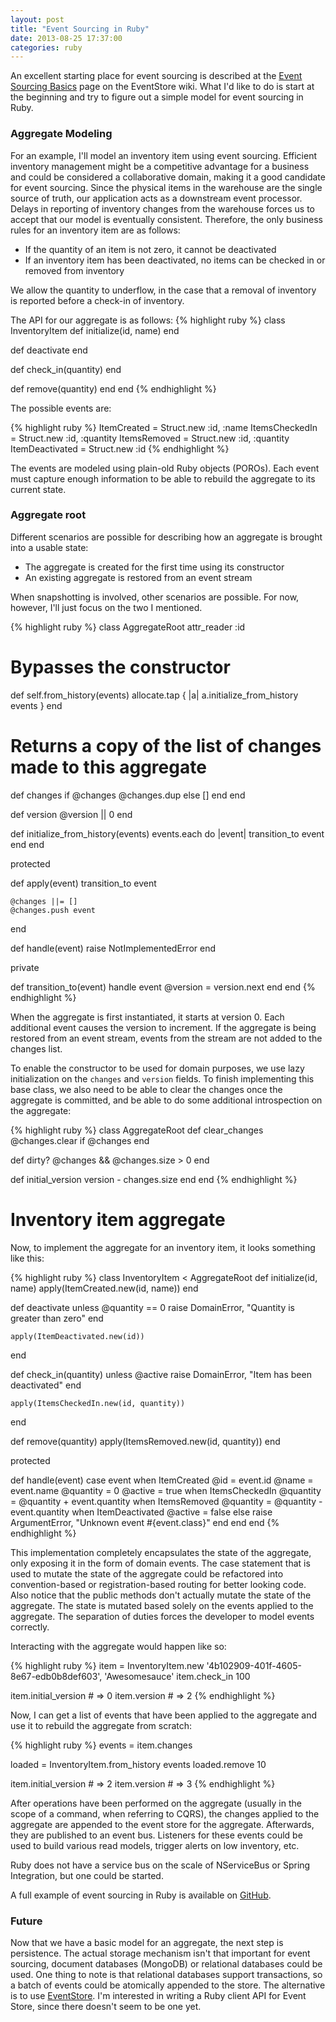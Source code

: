 ```yaml
---
layout: post
title: "Event Sourcing in Ruby"
date: 2013-08-25 17:37:00
categories: ruby
---
```


An excellent starting place for event sourcing is described at the [Event Sourcing Basics](https://github.com/eventstore/eventstore/wiki/Event-Sourcing-Basics) page on the EventStore wiki. What I'd like to do is start at the beginning and try to figure out a simple model for event sourcing in Ruby.

### Aggregate Modeling

For an example, I'll model an inventory item using event sourcing. Efficient inventory management might be a competitive advantage for a business and could be considered a collaborative domain, making it a good candidate for event sourcing. Since the physical items in the warehouse are the single source of truth, our application acts as a downstream event processor. Delays in reporting of inventory changes from the warehouse forces us to accept that our model is eventually consistent. Therefore, the only business rules for an inventory item are as follows:

* If the quantity of an item is not zero, it cannot be deactivated
* If an inventory item has been deactivated, no items can be checked in or removed from inventory

We allow the quantity to underflow, in the case that a removal of inventory is reported before a check-in of inventory.

The API for our aggregate is as follows:
{% highlight ruby %}
class InventoryItem
  def initialize(id, name)
  end

  def deactivate
  end

  def check_in(quantity)
  end

  def remove(quantity)
  end
end
{% endhighlight %}

The possible events are:

{% highlight ruby %}
ItemCreated = Struct.new :id, :name
ItemsCheckedIn = Struct.new :id, :quantity
ItemsRemoved = Struct.new :id, :quantity
ItemDeactivated = Struct.new :id
{% endhighlight %}

The events are modeled using plain-old Ruby objects (POROs). Each event must capture enough information to be able to rebuild the aggregate to its current state.

### Aggregate root

Different scenarios are possible for describing how an aggregate is brought into a usable state:

* The aggregate is created for the first time using its constructor
* An existing aggregate is restored from an event stream

When snapshotting is involved, other scenarios are possible. For now, however, I'll just focus on the two I mentioned.

{% highlight ruby %}
class AggregateRoot
  attr_reader :id

  # Bypasses the constructor
  def self.from_history(events)
    allocate.tap { |a|
      a.initialize_from_history events
    }
  end

  # Returns a copy of the list of changes made to this aggregate
  def changes
    if @changes
      @changes.dup
    else
      []
    end
  end

  def version
    @version || 0
  end

  def initialize_from_history(events)
    events.each do |event|
      transition_to event
    end
  end

  protected

  def apply(event)
    transition_to event

    @changes ||= []
    @changes.push event
  end

  def handle(event)
    raise NotImplementedError
  end

  private

  def transition_to(event)
    handle event
    @version = version.next
  end
end
{% endhighlight %}

When the aggregate is first instantiated, it starts at version 0. Each additional event causes the version to increment. If the aggregate is being restored from an event stream, events from the stream are not added to the changes list.

To enable the constructor to be used for domain purposes, we use lazy initialization on the `changes` and `version` fields. To finish implementing this base class, we also need to be able to clear the changes once the aggregate is committed, and be able to do some additional introspection on the aggregate:

{% highlight ruby %}
class AggregateRoot
  def clear_changes
    @changes.clear if @changes
  end

  def dirty?
    @changes && @changes.size > 0
  end

  def initial_version
    version - changes.size
  end
end
{% endhighlight %}

# Inventory item aggregate

Now, to implement the aggregate for an inventory item, it looks something like this:

{% highlight ruby %}
class InventoryItem < AggregateRoot
  def initialize(id, name)
    apply(ItemCreated.new(id, name))
  end

  def deactivate
    unless @quantity == 0
      raise DomainError, "Quantity is greater than zero"
    end

    apply(ItemDeactivated.new(id))
  end

  def check_in(quantity)
    unless @active
      raise DomainError, "Item has been deactivated"
    end

    apply(ItemsCheckedIn.new(id, quantity))
  end

  def remove(quantity)
    apply(ItemsRemoved.new(id, quantity))
  end

  protected

  def handle(event)
    case event
    when ItemCreated
      @id = event.id
      @name = event.name
      @quantity = 0
      @active = true
    when ItemsCheckedIn
      @quantity = @quantity + event.quantity
    when ItemsRemoved
      @quantity = @quantity - event.quantity
    when ItemDeactivated
      @active = false
    else
      raise ArgumentError, "Unknown event #{event.class}"
    end
  end
end
{% endhighlight %}

This implementation completely encapsulates the state of the aggregate, only exposing it in the form of domain events. The case statement that is used to mutate the state of the aggregate could be refactored into convention-based or registration-based routing for better looking code. Also notice that the public methods don't actually mutate the state of the aggregate. The state is mutated based solely on the events applied to the aggregate. The separation of duties forces the developer to model events correctly.

Interacting with the aggregate would happen like so:

{% highlight ruby %}
item = InventoryItem.new '4b102909-401f-4605-8e67-edb0b8def603', 'Awesomesauce'
item.check_in 100

item.initial_version # => 0
item.version # => 2
{% endhighlight %}

Now, I can get a list of events that have been applied to the aggregate and use it to rebuild the aggregate from scratch:

{% highlight ruby %}
events = item.changes

loaded = InventoryItem.from_history events
loaded.remove 10

item.initial_version # => 2
item.version # => 3
{% endhighlight %}

After operations have been performed on the aggregate (usually in the scope of a command, when referring to CQRS), the changes applied to the aggregate are appended to the event store for the aggregate. Afterwards, they are published to an event bus. Listeners for these events could be used to build various read models, trigger alerts on low inventory, etc.

Ruby does not have a service bus on the scale of NServiceBus or Spring Integration, but one could be started.

A full example of event sourcing in Ruby is available on [GitHub](https://github.com/ianunruh/simple_es).

### Future

Now that we have a basic model for an aggregate, the next step is persistence. The actual storage mechanism isn't that important for event sourcing, document databases (MongoDB) or relational databases could be used. One thing to note is that relational databases support transactions, so a batch of events could be atomically appended to the store. The alternative is to use [EventStore](http://geteventstore.com). I'm interested in writing a Ruby client API for Event Store, since there doesn't seem to be one yet.
